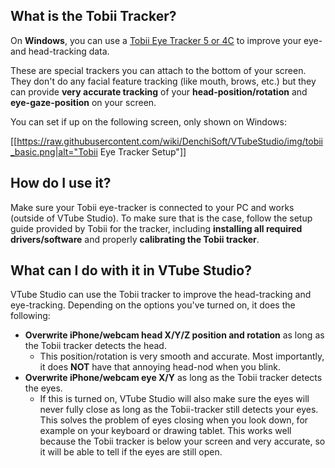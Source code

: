 ## What is the Tobii Tracker?

On **Windows**, you can use a [Tobii Eye Tracker 5 or 4C](https://gaming.tobii.com/product/eye-tracker-5/) to improve your eye- and head-tracking data.

These are special trackers you can attach to the bottom of your screen. They don't do any facial feature tracking (like mouth, brows, etc.) but they can provide **very accurate tracking** of your **head-position/rotation** and **eye-gaze-position** on your screen. 

You can set if up on the following screen, only shown on Windows:

[[https://raw.githubusercontent.com/wiki/DenchiSoft/VTubeStudio/img/tobii_basic.png|alt="Tobii Eye Tracker Setup"]]

## How do I use it?

Make sure your Tobii eye-tracker is connected to your PC and works (outside of VTube Studio). To make sure that is the case, follow the setup guide provided by Tobii for the tracker, including **installing all required drivers/software** and properly **calibrating the Tobii tracker**.

## What can I do with it in VTube Studio?

VTube Studio can use the Tobii tracker to improve the head-tracking and eye-tracking. Depending on the options you've turned on, it does the following:

* **Overwrite iPhone/webcam head X/Y/Z position and rotation** as long as the Tobii tracker detects the head.
  * This position/rotation is very smooth and accurate. Most importantly, it does **NOT** have that annoying head-nod when you blink.
* **Overwrite iPhone/webcam eye X/Y** as long as the Tobii tracker detects the eyes.
  * If this is turned on, VTube Studio will also make sure the eyes will never fully close as long as the Tobii-tracker still detects your eyes. This solves the problem of eyes closing when you look down, for example on your keyboard or drawing tablet. This works well because the Tobii tracker is below your screen and very accurate, so it will be able to tell if the eyes are still open.







